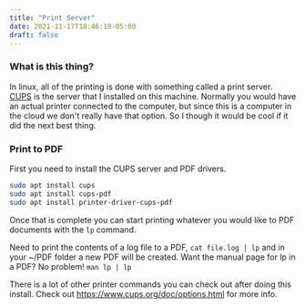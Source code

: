 ```yaml
---
title: "Print Server"
date: 2021-11-17T18:46:19-05:00
draft: false
---
```


### What is this thing?

In linux, all of the printing is done with something called a print server. [CUPS][1] is the server that I installed on this machine. Normally you would have an actual printer connected to the computer, but since this is a computer in the cloud we don't really have that option. So I though it would be cool if it did the next best thing.

### Print to PDF

First you need to install the CUPS server and PDF drivers. 

```sh
sudo apt install cups
sudo apt install cups-pdf
sudo apt install printer-driver-cups-pdf
```

Once that is complete you can start printing whatever you would like to PDF documents with the `lp` command.

Need to print the contents of a log file to a PDF, `cat file.log | lp` and in your ~/PDF folder a new PDF will be created. Want the manual page for lp in a PDF? No problem! `man lp | lp` 

There is a lot of other printer commands you can check out after doing this install. Check out https://www.cups.org/doc/options.html for more info.

[1]: https://en.wikipedia.org/wiki/CUPS
